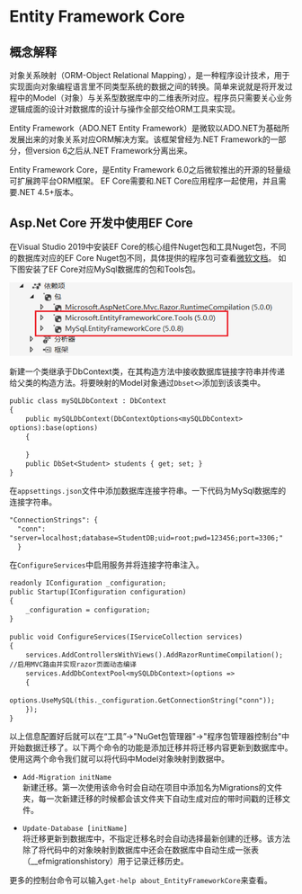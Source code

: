 # Entity Framework Core
## 概念解释
对象关系映射（ORM-Object Relational Mapping），是一种程序设计技术，用于实现面向对象编程语言里不同类型系统的数据之间的转换。简单来说就是将开发过程中的Model（对象）与关系型数据库中的二维表所对应。程序员只需要关心业务逻辑成面的设计对数据库的设计与操作全部交给ORM工具来实现。

Entity Framework（ADO.NET Entity Framework）是微软以ADO.NET为基础所发展出来的对象关系对应ORM解决方案。该框架曾经为.NET Framework的一部分，但version 6之后从.NET Framework分离出来。

Entity Framework Core，是Entity Framework 6.0之后微软推出的开源的轻量级可扩展跨平台ORM框架。 EF Core需要和.NET Core应用程序一起使用，并且需要.NET 4.5+版本。

## Asp.Net Core 开发中使用EF Core
在Visual Studio 2019中安装EF Core的核心组件Nuget包和工具Nuget包，不同的数据库对应的EF Core Nuget包不同，具体提供的程序包可查看[微软文档](https://docs.microsoft.com/zh-cn/ef/core/providers/?tabs=dotnet-core-cli)。
如下图安装了EF Core对应MySql数据库的包和Tools包。

![Nuget包](img/2021-12-20_1.png)

新建一个类继承于DbContext类，在其构造方法中接收数据库链接字符串并传递给父类的构造方法。将要映射的Model对象通过`Dbset<>`添加到该该类中。
```
public class mySQLDbContext : DbContext
{
    public mySQLDbContext(DbContextOptions<mySQLDbContext> options):base(options)
    {

    }
    public DbSet<Student> students { get; set; }
}
```
在`appsettings.json`文件中添加数据库连接字符串。一下代码为MySql数据库的连接字符串。
```
"ConnectionStrings": {
  "conn": "server=localhost;database=StudentDB;uid=root;pwd=123456;port=3306;"
  }
```
在`ConfigureServices`中启用服务并将连接字符串注入。
```
readonly IConfiguration _configuration;
public Startup(IConfiguration configuration) 
{
    _configuration = configuration;
}

public void ConfigureServices(IServiceCollection services)
{
    services.AddControllersWithViews().AddRazorRuntimeCompilation();   //启用MVC路由并实现razor页面动态编译
    services.AddDbContextPool<mySQLDbContext>(options => 
    {
        options.UseMySQL(this._configuration.GetConnectionString("conn"));
    });
}
```
以上信息配置好后就可以在“工具”->"NuGet包管理器"->"程序包管理器控制台"中开始数据迁移了。以下两个命令的功能是添加迁移并将迁移内容更新到数据库中。使用这两个命令我们就可以将代码中Model对象映射到数据中。<br>
* `Add-Migration initName` <br>
新建迁移。第一次使用该命令时会自动在项目中添加名为Migrations的文件夹，每一次新建迁移的时候都会该文件夹下自动生成对应的带时间戳的迁移文件。

* `Update-Database [initName]`<br>
  将迁移更新到数据库中，不指定迁移名时会自动选择最新创建的迁移。该方法除了将代码中的对象映射到数据库中还会在数据库中自动生成一张表（__efmigrationshistory）用于记录迁移历史。

更多的控制台命令可以输入`get-help about_EntityFrameworkCore`来查看。